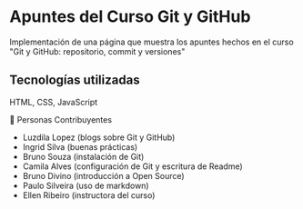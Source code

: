 # Apuntes del Curso Git y GitHub



Implementación de una página que muestra los apuntes hechos en el curso "Git y GitHub: repositorio, commit y versiones"

## Tecnologías utilizadas
HTML, CSS, JavaScript

🤝 Personas Contribuyentes
- Luzdila Lopez (blogs sobre Git y GitHub)
- Ingrid Silva (buenas prácticas)
- Bruno Souza (instalación de Git)
- Camila Alves (configuración de Git y escritura de Readme)
- Bruno Divino (introducción a Open Source)
- Paulo Silveira (uso de markdown)
- Ellen Ribeiro (instructora del curso)
